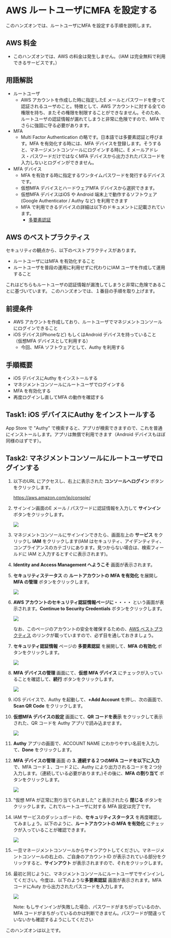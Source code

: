 # AWS ルートユーザにMFA を設定する

このハンズオンでは、ルートユーザにMFA を設定する手順を説明します。

## AWS 料金
- このハンズオンでは、AWS の料金は発生しません。（IAM は完全無料で利用できるサービスです。）

## 用語解説
- ルートユーザ
  - AWS アカウントを作成した時に指定したE メールとパスワードを使って認証されるユーザのこと。特徴として、AWS アカウントに対する全ての権限を持ち、またその権限を制限することができなません。そのため、ルートユーザの認証情報が漏れてしまうと非常に危険ですので、MFA でさらに強固に守る必要があります。
- MFA
  - Multi Factor Authentication の略です。日本語では多要素認証と呼びます。MFA を有効化する時には、MFA デバイスを登録します。そうすると、マネージメントコンソールにログインする時に、E メールアドレス・パスワードだけではなくMFA デバイスから出力されたパスコードを入力しないとログインができません。
- MFA デバイス
  - MFA を有効する時に指定するワンタイムパスワードを発行するデバイスです。
  - 仮想MFA デバイスとハードウェアMFA デバイスから選択できます。
  - 仮想MFA デバイスはiOS や Android 端末上で動作するソフトウェア(Google Authenticator / Authy など) を利用できます
  - MFA で利用できるデバイスの詳細は以下のドキュメントに記載されています。
    - [多要素認証](https://aws.amazon.com/jp/iam/details/mfa/)

## AWS のベストプラクティス
セキュリティの観点から、以下のベストプラクティスがあります。
- ルートユーザにはMFA を有効化すること
- ルートユーザを普段の運用に利用せずに代わりにIAM ユーザを作成して運用すること

これはどちらもルートユーザの認証情報が漏洩してしまうと非常に危険であることに基づいています。
このハンズオンでは、１番目の手順を取り上げます。

## 前提条件
- AWS アカウントを作成しており、ルートユーザでマネジメントコンソールにログインできること
- iOS デバイス(iPhoneなど) もしくはAndroid デバイスを持っていること （仮想MFA デバイスとして利用する）
  - 今回、MFA ソフトウェアとして、Authy を利用する

## 手順概要
- iOS デバイスにAuthy をインストールする
- マネジメントコンソールにルートユーザでログインする
- MFA を有効化する
- 再度ログインし直してMFA の動作を確認する

## Task1: iOS デバイスにAuthy をインストールする

App Store で "Authy" で検索すると、アプリが検索できますので、これを普通にインストールします。アプリは無償で利用できます（Android デバイスもほぼ同様のはずです）。

## Task2: マネジメントコンソールにルートユーザでログインする

1. 以下のURL にアクセスし、右上に表示された **コンソールへログイン** ボタンをクリックします。

    https://aws.amazon.com/jp/console/

2. サインイン画面のE メール / パスワードに認証情報を入力して **サインイン** ボタンをクリックします。

    ![](./images/Amazon_Web_Services_Sign-In.png)

3. マネジメントコンソールにサインインできたら、画面左上の **サービス** をクリックし **IAM** をクリックします(IAM はセキュリティ、アイデンティティ、コンプライアンスのカテゴリにあります。見つからない場合は、検索フィールドに IAM と入力するとすぐに表示されます)。

4. **Identity and Access Management へようこそ** 画面が表示されます。

5. **セキュリティステータス** の **ルートアカウントの MFA を有効化** を展開し **MFA の管理** ボタンをクリックします。

    ![](./images/select_mfa_manage_button.png)

6. **AWS アカウントのセキュリティ認証情報ページに・・・・** という画面が表示されます。**Continue to Security Credentials** ボタンをクリックします。

    ![](./images/account_security_confirm.png)

    なお、このページのアカウントの安全を確保するための、[AWS ベストプラクティス](http://docs.aws.amazon.com/console/iam/best-practices) のリンクが載っていますので、必ず目を通しておきましょう。

7. **セキュリティ認証情報** ページの **多要素認証** を展開して、**MFA の有効化** ボタンをクリックします。

    ![](./images/enable_mfa_button.png)

8. **MFA デバイスの管理** 画面にて、**仮想 MFA デバイス** にチェックが入っていることを確認して、**続行** ボタンをクリックします。

    ![](./images/virtual_mfa_continue.png)

9. iOS デバイスで、Authy を起動して、**+Add Account** を押し、次の画面で、**Scan QR Code** をクリックします。

10. **仮想MFA デバイスの設定** 画面にて、**QR コードを表示** をクリックして表示された、QR コードを Authy アプリで読み込ませます。

    ![](./images/mfa_qr_code.png)

11. **Authy** アプリの画面で、ACCOUNT NAME にわかりやすい名前を入力して、**Done** をクリックします。

12. **MFA デバイスの管理** 画面 の **3. 連続する２つのMFA コードを以下に入力** で、MFA コード１、コード２に、Authy により出力されるコードを２つ分入力します。（連続している必要があります。)その後に、**MFA の割り当て** ボタンをクリックします。


    ![](./images/input_mfacode.png)

13. "仮想 MFA が正常に割り当てられました" と表示されたら **閉じる** ボタンをクリックします。これでルートユーザに対する MFA 設定は完了です。

14. IAM サービスのダッシュボードの、**セキュリティスタータス** を再度確認してみましょう。以下のように、**ルートアカウントの MFA を有効化** にチェックが入っていることが確認できます。

    ![](./images/mfa_enabled.png)

15. 一旦マネージメントコンソールからサインアウトしてください。マネージメントコンソールの右上の、ご自身のアカウントID が表示されている部分をクリックすると、**サインアウト** が表示されますので、それをクリックします。

16. 最初と同じように、マネジメントコンソールにルートユーザでサインインしてください。今度は、以下のような**多要素認証** 画面が表示されます。MFA コードにAuty から出力されたパスコードを入力します。

    ![](./images/mfa_signin.png)


    Note: もしサインインが失敗した場合、パスワードがまちがっているのか、MFA コードがまちがっているのかは判断できません。パスワードが間違っていないかも確認するようにしてください

このハンズオンは以上です。
